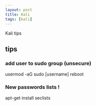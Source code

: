 ```yaml
---
layout: post
title: Kali
tags: [kali]
---
```



Kali tips

## tips

### add user to sudo group (unsecure)
usermod -aG sudo [username]
reboot


### New passwords lists !
apt-get install seclists

